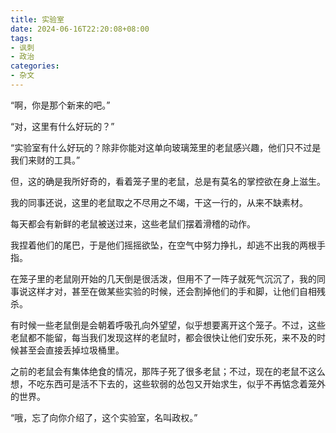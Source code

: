 ```yaml
---
title: 实验室
date: 2024-06-16T22:20:08+08:00
tags:
- 讽刺
- 政治
categories:
- 杂文
---
```

“啊，你是那个新来的吧。”

“对，这里有什么好玩的？”

“实验室有什么好玩的？除非你能对这单向玻璃笼里的老鼠感兴趣，他们只不过是我们来财的工具。”

但，这的确是我所好奇的，看着笼子里的老鼠，总是有莫名的掌控欲在身上滋生。

我的同事还说，这里的老鼠取之不尽用之不竭，干这一行的，从来不缺素材。

每天都会有新鲜的老鼠被送过来，这些老鼠们摆着滑稽的动作。

我捏着他们的尾巴，于是他们摇摇欲坠，在空气中努力挣扎，却逃不出我的两根手指。

在笼子里的老鼠刚开始的几天倒是很活泼，但用不了一阵子就死气沉沉了，我的同事说这样才对，甚至在做某些实验的时候，还会割掉他们的手和脚，让他们自相残杀。

有时候一些老鼠倒是会朝着呼吸孔向外望望，似乎想要离开这个笼子。不过，这些老鼠都不能留，每当我们发现这样的老鼠时，都会很快让他们安乐死，来不及的时候甚至会直接丢掉垃圾桶里。

之前的老鼠会有集体绝食的情况，那阵子死了很多老鼠；不过，现在的老鼠不这么想，不吃东西可是活不下去的，这些软弱的怂包又开始求生，似乎不再惦念着笼外的世界。

“哦，忘了向你介绍了，这个实验室，名叫政权。”
